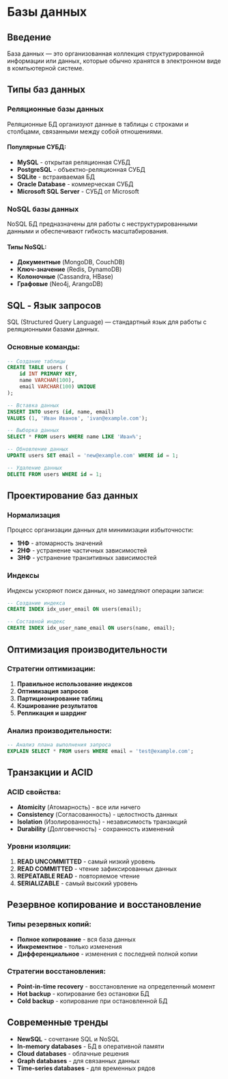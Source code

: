 # Базы данных

## Введение

База данных — это организованная коллекция структурированной информации или данных, которые обычно хранятся в электронном виде в компьютерной системе.

## Типы баз данных

### Реляционные базы данных

Реляционные БД организуют данные в таблицы с строками и столбцами, связанными между собой отношениями.

#### Популярные СУБД:

- **MySQL** - открытая реляционная СУБД
- **PostgreSQL** - объектно-реляционная СУБД
- **SQLite** - встраиваемая БД
- **Oracle Database** - коммерческая СУБД
- **Microsoft SQL Server** - СУБД от Microsoft

### NoSQL базы данных

NoSQL БД предназначены для работы с неструктурированными данными и обеспечивают гибкость масштабирования.

#### Типы NoSQL:

- **Документные** (MongoDB, CouchDB)
- **Ключ-значение** (Redis, DynamoDB)
- **Колоночные** (Cassandra, HBase)
- **Графовые** (Neo4j, ArangoDB)

## SQL - Язык запросов

SQL (Structured Query Language) — стандартный язык для работы с реляционными базами данных.

### Основные команды:

```sql
-- Создание таблицы
CREATE TABLE users (
    id INT PRIMARY KEY,
    name VARCHAR(100),
    email VARCHAR(100) UNIQUE
);

-- Вставка данных
INSERT INTO users (id, name, email) 
VALUES (1, 'Иван Иванов', 'ivan@example.com');

-- Выборка данных
SELECT * FROM users WHERE name LIKE 'Иван%';

-- Обновление данных
UPDATE users SET email = 'new@example.com' WHERE id = 1;

-- Удаление данных
DELETE FROM users WHERE id = 1;
```

## Проектирование баз данных

### Нормализация

Процесс организации данных для минимизации избыточности:

- **1НФ** - атомарность значений
- **2НФ** - устранение частичных зависимостей
- **3НФ** - устранение транзитивных зависимостей

### Индексы

Индексы ускоряют поиск данных, но замедляют операции записи:

```sql
-- Создание индекса
CREATE INDEX idx_user_email ON users(email);

-- Составной индекс
CREATE INDEX idx_user_name_email ON users(name, email);
```

## Оптимизация производительности

### Стратегии оптимизации:

1. **Правильное использование индексов**
2. **Оптимизация запросов**
3. **Партиционирование таблиц**
4. **Кэширование результатов**
5. **Репликация и шардинг**

### Анализ производительности:

```sql
-- Анализ плана выполнения запроса
EXPLAIN SELECT * FROM users WHERE email = 'test@example.com';
```

## Транзакции и ACID

### ACID свойства:

- **Atomicity** (Атомарность) - все или ничего
- **Consistency** (Согласованность) - целостность данных
- **Isolation** (Изолированность) - независимость транзакций
- **Durability** (Долговечность) - сохранность изменений

### Уровни изоляции:

1. **READ UNCOMMITTED** - самый низкий уровень
2. **READ COMMITTED** - чтение зафиксированных данных
3. **REPEATABLE READ** - повторяемое чтение
4. **SERIALIZABLE** - самый высокий уровень

## Резервное копирование и восстановление

### Типы резервных копий:

- **Полное копирование** - вся база данных
- **Инкрементное** - только изменения
- **Дифференциальное** - изменения с последней полной копии

### Стратегии восстановления:

- **Point-in-time recovery** - восстановление на определенный момент
- **Hot backup** - копирование без остановки БД
- **Cold backup** - копирование при остановленной БД

## Современные тренды

- **NewSQL** - сочетание SQL и NoSQL
- **In-memory databases** - БД в оперативной памяти
- **Cloud databases** - облачные решения
- **Graph databases** - для связанных данных
- **Time-series databases** - для временных рядов